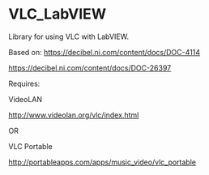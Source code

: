 VLC_LabVIEW
===========

Library for using VLC with LabVIEW.

Based on:
https://decibel.ni.com/content/docs/DOC-4114

https://decibel.ni.com/content/docs/DOC-26397

Requires:

VideoLAN

http://www.videolan.org/vlc/index.html

OR

VLC Portable

http://portableapps.com/apps/music_video/vlc_portable
